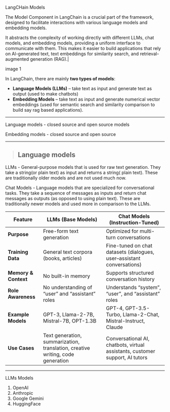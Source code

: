 LangCHain Models

The Model Component in LangChain is a crucial part of the framework, designed to facilitate interactions with various language models and embedding models.

It abstracts the complexity of working directly with different LLMs, chat models, and embedding models, providing a uniform interface to communicate with them. This makes it easier to build applications that rely on Al-generated text, text embeddings for similarity search, and retrieval-augmented generation (RAG).|

image 1

In LangChain, there are mainly **two types of models**:

* **Language Models (LLMs)** – take text as input and generate text as output (used to make chatbots)
* **Embedding Models** – take text as input and generate numerical vector embeddings (used for semantic search and similarity comparison to build say rag based applications).

---

Language models - closed source and open source models 

Embedding models - closed source and open source 

--- 

> ## Language models 

LLMs - General-purpose models that is used for raw text generation. They take a string(or plain text) as input and returns a string( plain text). These are traditionally older models and are not used much now.

Chat Models - Language models that are specialized for conversational tasks. They take a sequence of messages as inputs and return chat messages as outputs (as opposed to using plain text). These are traditionally newer models and used more in comparison to the LLMs.

| **Feature**          | **LLMs (Base Models)**                                                         | **Chat Models (Instruction-Tuned)**                                          |
| -------------------- | ------------------------------------------------------------------------------ | ---------------------------------------------------------------------------- |
| **Purpose**          | Free-form text generation                                                      | Optimized for multi-turn conversations                                       |
| **Training Data**    | General text corpora (books, articles)                                         | Fine-tuned on chat datasets (dialogues, user–assistant conversations)        |
| **Memory & Context** | No built-in memory                                                             | Supports structured conversation history                                     |
| **Role Awareness**   | No understanding of “user” and “assistant” roles                               | Understands “system”, “user”, and “assistant” roles                          |
| **Example Models**   | GPT-3, Llama-2-7B, Mistral-7B, OPT-1.3B                                        | GPT-4, GPT-3.5-Turbo, Llama-2-Chat, Mistral-Instruct, Claude                 |
| **Use Cases**        | Text generation, summarization, translation, creative writing, code generation | Conversational AI, chatbots, virtual assistants, customer support, AI tutors |


---

LLMs Models 

1. OpenAI
2. Anthropic
3. Google Gemini
4. HuggingFace

